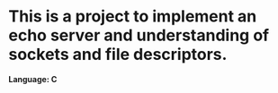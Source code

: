 This is a project to implement an echo server and understanding of sockets and file descriptors.
============
**Language: C**


